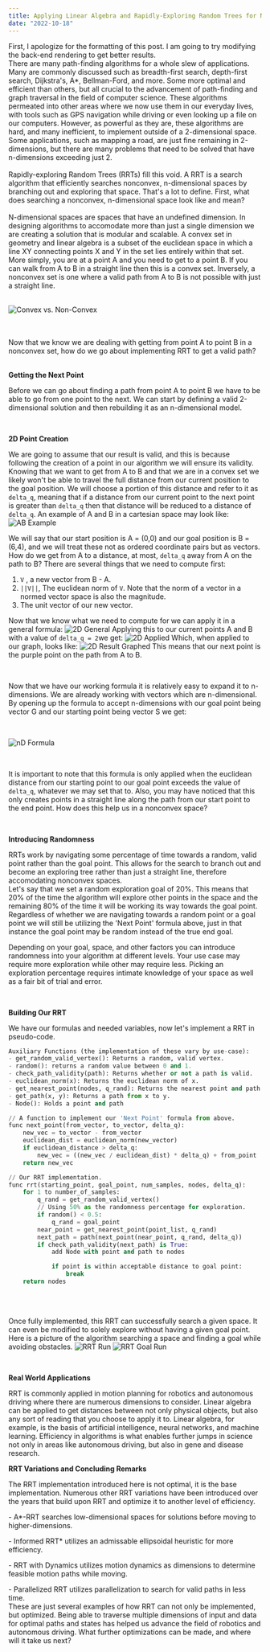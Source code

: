 ```yaml
---
title: Applying Linear Algebra and Rapidly-Exploring Random Trees for N-Dimensional Path-Finding
date: "2022-10-18"
---
```

<script>
	const cvnc = new URL(
		'./blog_images/applying-linear-algebra-and-rrts-for-n-dimensional-path-finding/convex_vs_nonconvex.jpg',
		import.meta.url).href;

	const ab_ex = new URL(
		'./blog_images/applying-linear-algebra-and-rrts-for-n-dimensional-path-finding/ab_example.png',
		import.meta.url).href;

	const applied = new URL(
		'./blog_images/applying-linear-algebra-and-rrts-for-n-dimensional-path-finding/2d_applied.png',
		import.meta.url).href;

	const general = new URL(
		'./blog_images/applying-linear-algebra-and-rrts-for-n-dimensional-path-finding/2d_general.png',
		import.meta.url).href;
	
	const res_graphed = new URL(
		'./blog_images/applying-linear-algebra-and-rrts-for-n-dimensional-path-finding/2d_res_graphed.png',
		import.meta.url).href;
	
	const nd_form = new URL(
		'./blog_images/applying-linear-algebra-and-rrts-for-n-dimensional-path-finding/nd_formula.png',
		import.meta.url).href;
	
	const rrt_g = new URL(
		'./blog_images/applying-linear-algebra-and-rrts-for-n-dimensional-path-finding/rrt_goal_run.png',
		import.meta.url).href;
	
	const rrt_r = new URL(
		'./blog_images/applying-linear-algebra-and-rrts-for-n-dimensional-path-finding/rrt_run.png',
		import.meta.url).href;
</script>

First, I apologize for the formatting of this post. I am going to try modifying the back-end rendering to get better results.
<br/>
There are many path-finding algorithms for a whole slew of applications. Many are commonly discussed such as breadth-first search, depth-first search, Dijkstra's, A*, Bellman-Ford, and more. Some more optimal and efficient than others, but all crucial to the advancement of path-finding and graph traversal in the field of computer science. These algorithms permeated into other areas where we now use them in our everyday lives, with tools such as GPS navigation while driving or even looking up a file on our computers. However, as powerful as they are, these algorithms are hard, and many inefficient, to implement outside of a 2-dimensional space. Some applications, such as mapping a road, are just fine remaining in 2-dimensions, but there are many problems that need to be solved that have n-dimensions exceeding just 2. 
<br/><br/>
Rapidly-exploring Random Trees (RRTs) fill this void. A RRT is a search algorithm that efficiently searches nonconvex, n-dimensional spaces by branching out and exploring that space. That's a lot to define. First, what does searching a nonconvex, n-dimensional space look like and mean? 
<br/><br/>
N-dimensional spaces are spaces that have an undefined dimension. In designing algorithms to accomodate more than just a single dimension we are creating a solution that is modular and scalable.  A convex set in geometry and linear algebra is a subset of the euclidean space in which a line XY connecting points X and Y in the set lies entirely within that set. More simply, you are at a point A and you need to get to a point B. If you can walk from A to B in a straight line then this is a convex set. Inversely, a nonconvex set is one where a valid path from A to B is not possible with just a straight line.
<br/><br/>

![Convex vs. Non-Convex]({cvnc})

<br/><br/>
Now that we know we are dealing with getting from point A to point B in a nonconvex set, how do we go about implementing RRT to get a valid path?
<br/><br/>

**Getting the Next Point**

Before we can go about finding a path from point A to point B we have to be able to go from one point to the next. We can start by defining a valid 2-dimensional solution and then rebuilding it as an n-dimensional model.

<br/>

**2D Point Creation**

We are going to assume that our result is valid, and this is because following the creation of a point in our algorithm we will ensure its validity. Knowing that we want to get from A to B and that we are in a convex set we likely won't be able to travel the full distance from our current position to the goal position. We will choose a portion of this distance and refer to it as `delta_q`, meaning that if a distance from our current point to the next point is greater than `delta_q` then that distance will be reduced to a distance of `delta_q`. An example of A and B in a cartesian space may look like:
![AB Example]({ab_ex})

We will say that our start position is A = (0,0) and our goal position is B = (6,4), and we will treat these not as ordered coordinate pairs but as vectors. How do we get from A to a distance, at most, `delta_q` away from A on the path to B? There are several things that we need to compute first:
1. `V` , a new vector from B - A.
2. `||V||`, The euclidean norm of `V`. Note that the norm of a vector in a normed vector space is also the magnitude.
3. The unit vector of our new vector.

Now that we know what we need to compute for we can apply it in a general formula:
![2D General]({general})
Applying this to our current points A and B with a value of `delta_q = 2`we get:
![2D Applied]({applied})
Which, when applied to our graph, looks like:
![2D Result Graphed]({res_graphed})
This means that our next point is the purple point on the path from A to B.

<br/>

<!-- ### Expanding to n-Dimensions -->
Now that we have our working formula it is relatively easy to expand it to n-dimensions. We are already working with vectors which are n-dimensional. By opening up the formula to accept n-dimensions with our goal point being vector G and our starting point being vector S we get:

<br/>

![nD Formula]({nd_form})

<br/>

<!-- ### Observations -->
It is important to note that this formula is only applied when the euclidean distance from our starting point to our goal point exceeds the value of `delta_q`, whatever we may set that to. Also, you may have noticed that this only creates points in a straight line along the path from our start point to the end point. How does this help us in a nonconvex space?

<br/>

**Introducing Randomness**

RRTs work by navigating some percentage of time towards a random, valid point rather than the goal point. This allows for the search to branch out and become an exploring tree rather than just a straight line, therefore accomodating nonconvex spaces.
<br/>
Let's say that we set a random exploration goal of 20%. This means that 20% of the time the algorithm will explore other points in the space and the remaining 80% of the time it will be working its way towards the goal point. Regardless of whether we are navigating towards a random point or a goal point we will still be utilizing the 'Next Point' formula above, just in that instance the goal point may be random instead of the true end goal. 

Depending on your goal, space, and other factors you can introduce randomness into your algorithm at different levels. Your use case may require more exploration while other may require less. Picking an exploration percentage requires intimate knowledge of your space as well as a fair bit of trial and error.

<br/>

**Building Our RRT**

We have our formulas and needed variables, now let's implement a RRT in pseudo-code.
<br/>

```Python
Auxiliary Functions (the implementation of these vary by use-case):
- get_random_valid_vertex(): Returns a random, valid vertex.
- random(): returns a random value between 0 and 1.
- check_path_validity(path): Returns whether or not a path is valid.
- euclidean_norm(x): Returns the euclidean norm of x.
- get_nearest_point(nodes, q_rand): Returns the nearest point and path.
- get_path(x, y): Returns a path from x to y.
- Node(): Holds a point and path

// A function to implement our 'Next Point' formula from above.
func next_point(from_vector, to_vector, delta_q):
	new_vec = to_vector - from_vector
	euclidean_dist = euclidean_norm(new_vector)
	if euclidean_distance > delta_q:
		new_vec = ((new_vec / euclidean_dist) * delta_q) + from_point
	return new_vec

// Our RRT implementation.
func rrt(starting_point, goal_point, num_samples, nodes, delta_q):
	for 1 to number_of_samples:
		q_rand = get_random_valid_vertex()
		// Using 50% as the randomness percentage for exploration.
		if random() < 0.5:
			q_rand = goal_point
		near_point = get_nearest_point(point_list, q_rand)
		next_path = path(next_point(near_point, q_rand, delta_q))
		if check_path_validity(next_path) is True:
			add Node with point and path to nodes

			if point is within acceptable distance to goal point:
				break
	return nodes
```

<br/><br/>

Once fully implemented, this RRT can successfully search a given space. It can even be modified to solely explore without having a given goal point. Here is a picture of the algorithm searching a space and finding a goal while avoiding obstacles.
![RRT Run]({rrt_r})
![RRT Goal Run]({rrt_g})

<br/>

**Real World Applications**

RRT is commonly applied in motion planning for robotics and autonomous driving where there are numerous dimensions to consider. Linear algebra can be applied to get distances between not only physical objects, but also any sort of reading that you choose to apply it to. Linear algebra, for example, is the basis of artificial intelligence, neural networks, and machine learning. Efficiency in algorithms is what enables further jumps in science not only in areas like autonomous driving, but also in gene and disease research.
<br/>

**RRT Variations and Concluding Remarks**

The RRT implementation introduced here is not optimal, it is the base implementation. Numerous other RRT variations have been introduced over the years that build upon RRT and optimize it to another level of efficiency.

\- A*-RRT searches low-dimensional spaces for solutions before moving to higher-dimensions.
<br/>

\- Informed RRT* utilizes an admissable ellipsoidal heuristic for more efficiency.
<br/>

\- RRT with Dynamics utilizes motion dynamics as dimensions to determine feasible motion paths while moving.
<br/>

\- Parallelized RRT utilizes parallelization to search for valid paths in less time.
<br/>
These are just several examples of how RRT can not only be implemented, but optimized. Being able to traverse multiple dimensions of input and data for optimal paths and states has helped us advance the field of robotics and autonomous driving. What further optimizations can be made, and where will it take us next?